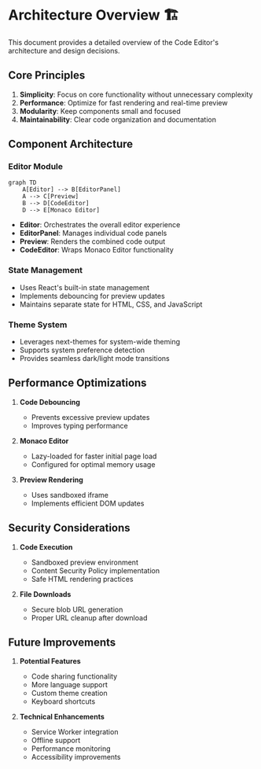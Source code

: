# Architecture Overview 🏗️

This document provides a detailed overview of the Code Editor's architecture and design decisions.

## Core Principles

1. **Simplicity**: Focus on core functionality without unnecessary complexity
2. **Performance**: Optimize for fast rendering and real-time preview
3. **Modularity**: Keep components small and focused
4. **Maintainability**: Clear code organization and documentation

## Component Architecture

### Editor Module

```mermaid
graph TD
    A[Editor] --> B[EditorPanel]
    A --> C[Preview]
    B --> D[CodeEditor]
    D --> E[Monaco Editor]
```

- **Editor**: Orchestrates the overall editor experience
- **EditorPanel**: Manages individual code panels
- **Preview**: Renders the combined code output
- **CodeEditor**: Wraps Monaco Editor functionality

### State Management

- Uses React's built-in state management
- Implements debouncing for preview updates
- Maintains separate state for HTML, CSS, and JavaScript

### Theme System

- Leverages next-themes for system-wide theming
- Supports system preference detection
- Provides seamless dark/light mode transitions

## Performance Optimizations

1. **Code Debouncing**
   - Prevents excessive preview updates
   - Improves typing performance

2. **Monaco Editor**
   - Lazy-loaded for faster initial page load
   - Configured for optimal memory usage

3. **Preview Rendering**
   - Uses sandboxed iframe
   - Implements efficient DOM updates

## Security Considerations

1. **Code Execution**
   - Sandboxed preview environment
   - Content Security Policy implementation
   - Safe HTML rendering practices

2. **File Downloads**
   - Secure blob URL generation
   - Proper URL cleanup after download

## Future Improvements

1. **Potential Features**
   - Code sharing functionality
   - More language support
   - Custom theme creation
   - Keyboard shortcuts

2. **Technical Enhancements**
   - Service Worker integration
   - Offline support
   - Performance monitoring
   - Accessibility improvements